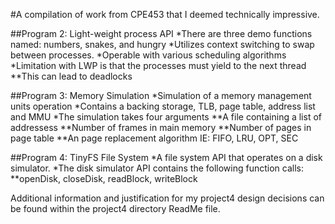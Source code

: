 #A compilation of work from CPE453 that I deemed technically impressive.

##Program 2: Light-weight process API
*There are three demo functions named: numbers, snakes, and hungry
*Utilizes context switching to swap between processes.
*Operable with various scheduling algorithms
*Limitation with LWP is that the processes must yield to the next thread
**This can lead to deadlocks

##Program 3: Memory Simulation
*Simulation of a memory management units operation
*Contains a backing storage, TLB, page table, address list and MMU
*The simulation takes four arguments
**A file containing a list of addressess
**Number of frames in main memory
**Number of pages in page table
**An page replacement algorithm IE: FIFO, LRU, OPT, SEC

##Program 4: TinyFS File System
*A file system API that operates on a disk simulator.
*The disk simulator API contains the following function calls:
**openDisk, closeDisk, readBlock, writeBlock

Additional information and justification for my project4 design decisions can 
be found within the project4 directory ReadMe file.
